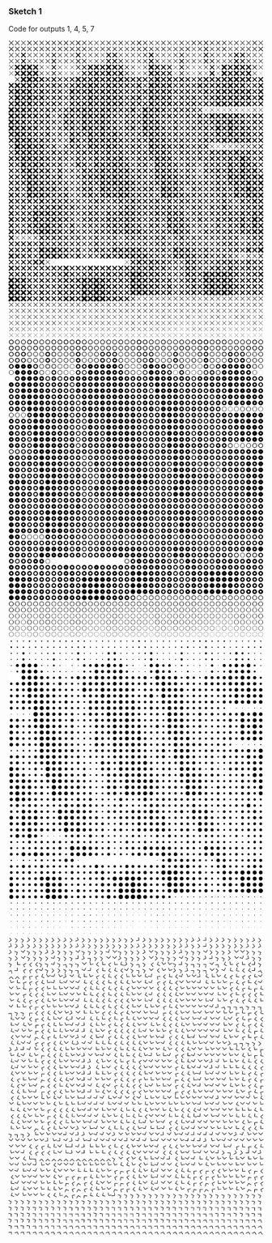 ### Sketch 1
Code for outputs 1, 4, 5, 7
 
<p align="center" width=300px margin-top="20px"> 
  <img src="../../visual%20essays/selected/1.png">
 <img src="../../visual%20essays/selected/4.png">
     <img src="../../visual%20essays/selected/5.png">
       <img src="../../visual%20essays/selected/7.png">
</p>